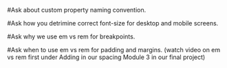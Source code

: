 #Ask about custom property naming convention.

#Ask how you detrimine correct font-size for desktop and mobile screens.

#Ask why we use em vs rem for breakpoints.

#Ask when to use em vs rem for padding and margins. (watch video on em vs rem first under Adding in our spacing Module 3 in our final project)